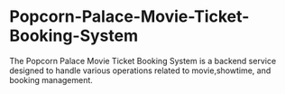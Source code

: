 # Popcorn-Palace-Movie-Ticket-Booking-System
The Popcorn Palace Movie Ticket Booking System is a backend service designed to handle various operations related to movie,showtime, and booking management.
